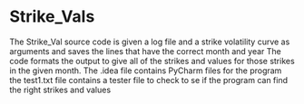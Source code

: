 # Strike_Vals
The Strike_Val source code is given a log file and a strike volatility curve as arguments and saves the lines that have the correct month and year
The code formats the output to give all of the strikes and values for those strikes in the given month.
The .idea file contains PyCharm files for the program
the test1.txt file contains a tester file to check to se if the program can find the right strikes and values

